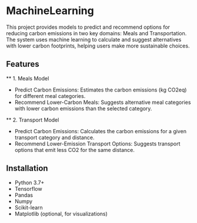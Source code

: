 # MachineLearning
This project provides models to predict and recommend options for reducing carbon emissions in two key domains: Meals and Transportation. The system uses machine learning to calculate and suggest alternatives with lower carbon footprints, helping users make more sustainable choices.

## Features
** 1. Meals Model
* Predict Carbon Emissions: Estimates the carbon emissions (kg CO2eq) for different meal categories.
* Recommend Lower-Carbon Meals: Suggests alternative meal categories with lower carbon emissions than the selected category.

** 2. Transport Model
* Predict Carbon Emissions: Calculates the carbon emissions for a given transport category and distance.
* Recommend Lower-Emission Transport Options: Suggests transport options that emit less CO2 for the same distance.

## Installation
* Python 3.7+
* Tensorflow
* Pandas
* Numpy
* Scikit-learn
* Matplotlib (optional, for visualizations)
